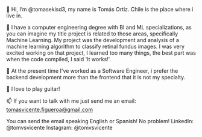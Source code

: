 👋 Hi, I’m @tomasekisd3, my name is Tomás Ortiz. Chile is the place where i live in.

👀 I have a computer engineering degree with BI and ML specializations, as you can imagine my title project is related to those areas, specifically Machine Learning. 
   My project was the development and analysis of a machine learning algorithm to classify retinal fundus images. I was very excited working on that project, I learned
   too many things, the best part was when the code compiled, I said 'It works!'.
   
🌱 At the present time I've worked as a Software Engineer, i prefer the backend development more than the frontend that it is not my specialty.

💞️ I love to play guitar!

📫 If you want to talk with me just send me an email: tomasvicente.figueroa@gmail.com

   You can send the email speaking English or Spanish! No problem!
   LinkedIn: @tomvsvicente
   Instagram: @tomvsvicente
